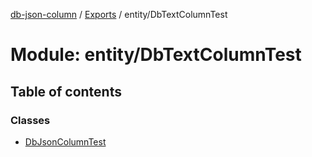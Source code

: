 [db-json-column](../README.md) / [Exports](../modules.md) / entity/DbTextColumnTest

# Module: entity/DbTextColumnTest

## Table of contents

### Classes

- [DbJsonColumnTest](../classes/entity_dbtextcolumntest.dbjsoncolumntest.md)
